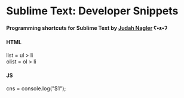 Sublime Text: Developer Snippets
==================================

**Programming shortcuts for Sublime Text by [Judah Nagler](http://github.com/judahn) ʕ•ᴥ•ʔ**

#### HTML
list 	= ul > li  
olist 	= ol > li  

#### JS  
cns     = console.log("$1");   